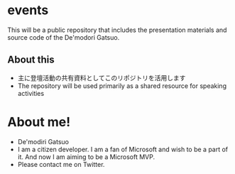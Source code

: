 # events
This will be a public repository that includes the presentation materials and source code of the De'modori Gatsuo.

## About this
 - 主に登壇活動の共有資料としてこのリポジトリを活用します
 - The repository will be used primarily as a shared resource for speaking activities
 
 # About me!
 * De'modiri Gatsuo
* I am a citizen developer.
I am a fan of Microsoft and wish to be a part of it.
And now I am aiming to be a Microsoft MVP.
* Please contact me on Twitter.
